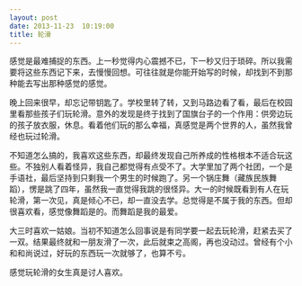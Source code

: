 ```yaml
---
layout: post
date: 2013-11-23  10:19:00
title: 轮滑
---
```



感觉是最难捕捉的东西。上一秒觉得内心震撼不已，下一秒又归于琐碎。所以我需要将这些东西记下来，去慢慢回想。可往往就是你能开始写的时候，却找到不到那种能去写出那种感觉的感觉。

晚上回来很早，却忘记带钥匙了。学校里转了转，又到马路边看了看，最后在校园里看那些孩子们玩轮滑。意外的发现是终于找到了国旗台子的一个作用：供旁边玩的孩子放衣服，休息。看着他们玩的那么幸福，真感觉是两个世界的人，虽然我曾经也玩过轮滑。

不知道怎么搞的，我喜欢这些东西，却最终发现自己所养成的性格根本不适合玩这些。不独别人看着怪异，我自己都觉得有点受不了。大学里加了两个社团，一个是手语社，最后坚持到只剩我一个男生的时候跑了。另一个锅庄舞（藏族民族舞蹈），愣是跳了四年，虽然我一直觉得我跳的很怪异。大一的时候既看到有人在玩轮滑，第一次见，真是倾心不已，却一直没去学。总觉得是不属于我的东西。但却很喜欢看，感觉像舞蹈是的。而舞蹈是我的最爱。

大三时喜欢一姑娘。当初不知道怎么回事说是有同学要一起去玩轮滑，赶紧去买了一双。结果最终就和一朋友滑了一次，此后就束之高阁，再也没动过。曾经有个小和和尚说过，好玩的东西玩一次就够了，也算不亏。

感觉玩轮滑的女生真是讨人喜欢。


